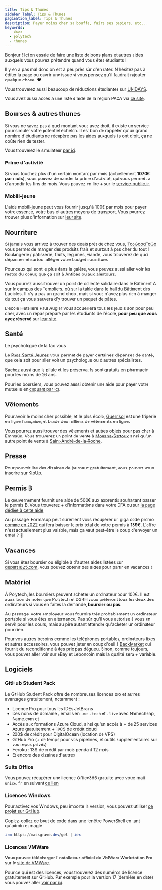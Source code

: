 ```yaml
---
title: Tips & Thunes
sidebar_label: Tips & Thunes
pagination_label: Tips & Thunes
description: Payer moins cher sa bouffe, faire ses papiers, etc...
keywords:
  - docs
  - polytech
  - thunes
---
```


Bonjour ! Ici on essaie de faire une liste de bons plans et autres aides auxquels vous pouvez prétendre quand vous êtes étudiants !

Il y en a pas mal donc on est à peu près sûr d'en rater. N'hésitez pas à éditer la page ou ouvrir une issue si vous pensez qu'il faudrait rajouter quelque chose. ❤️

Vous trouverez aussi beaucoup de réductions étudiantes sur [UNiDAYS](https://www.myunidays.com/FR/fr-FR).

Vous avez aussi accès à une liste d'aide de la région PACA via [ce site](https://www.maregionsud.fr/vos-aides/).

## Bourses & autres thunes

Si vous ne savez pas à quel montant vous avez droit, il existe un service pour simuler votre potentiel échelon.
Il est bon de rappeler qu'un grand nombre d'étudiants ne récupère pas les aides auxquels ils ont droit, ça ne coûte rien de tester.

Vous trouverez le simulateur [par ici](https://www.lescrous.fr/nos-services/une-offre-de-services-riche-et-de-qualite-pour-tous-les-etudiants/#simulateur-de-bourse-testez-votre-eligibilite).

### Prime d'activité

Si vous touchez plus d'un certain montant par mois (actuellement **1070€ par mois**), vous pouvez demander la prime d'activité, qui vous permettra d'arrondir les fins de mois.
Vous pouvez en lire + sur le [service-public.fr](https://www.service-public.fr/particuliers/vosdroits/N31477).

### Mobili-jeune

L'aide mobili-jeune peut vous fournir jusqu'à 100€ par mois pour payer votre essence, votre bus et autres moyens de transport.
Vous pourrez trouver plus d'information sur [leur site](https://mobilijeune.actionlogement.fr/).

## Nourriture

Si jamais vous arrivez à trouver des deals prêt de chez vous, [TooGoodToGo](https://www.toogoodtogo.com/fr) vous permet de manger des produits frais et surtout à pas cher du tout !
Boulangerie / pâtisserie, fruits, légumes, viande, vous trouverez de quoi dépanner et surtout alléger votre budget nourriture.

Pour ceux qui sont le plus dans la galère, vous pouvez aussi aller voir les restos du coeur, que ça soit à [Antibes](https://ad06.restosducoeur.org/centres-departementaux/ad06-centre-dactivites-antibes/) ou [aux alentours](https://ad06.restosducoeur.org/centres-departementaux/).

Vous pourrez aussi trouver un point de collecte solidaire dans le Bâtiment A sur le campus des Templiers, où sur la table dans le hall du Bâtiment des Lucioles. Il n'y a pas un grand choix, mais si vous n'avez plus rien à manger du tout ça vous sauvera d'y trouver un paquet de pâtes.

L'école Hêtelière Paul Augier vous accueillera tous les jeudis soir pour peu cher, avec un repas préparé par les étudiants de l'école, **pour peu que vous ayez réservé** sur [leur site](https://www.lycee-paul-augier.com/).

## Santé

Le psychologue de la fac vous 

Le [Pass Santé Jeunes](https://www.maregionsud.fr/vos-aides/detail/pass-sante-jeunes) vous permet de payer certaines dépenses de santé, que cela soit pour aller voir un psychologue ou d'autres spécialistes.

Sachez aussi que la pilule et les préservatifs sont gratuits en pharmacie pour les moins de 26 ans.

Pour les boursiers, vous pouvez aussi obtenir une aide pour payer votre mutuelle en [cliquant par ici](https://www.maregionsud.fr/vos-aides/detail/pass-mutuelles).

## Vêtements

Pour avoir le moins cher possible, et le plus écolo, [Guerrisol](https://www.guerrisol.fr/) est une friperie en ligne française, et brade des milliers de vêtements en ligne.

Vous pourrez aussi trouver des vêtements et autres objets pour pas cher à Emmaüs. Vous trouverez un point de vente à [Mouans-Sartoux](https://goo.gl/maps/4nTKPjNiXh7bW3gz9) ainsi qu'un autre point de vente à [Saint-André-de-la-Roche](https://goo.gl/maps/nH6Nz9kJPnR6Yk9A7).

## Presse

Pour pouvoir lire des dizaines de journaux gratuitement, vous pouvez vous inscrire sur [KipUp](https://www.adaptive-channel.com/kipup).

## Permis B

Le gouvernement fournit une aide de 500€ aux apprentis souhaitant passer le permis B. Vous trouverez + d'informations dans votre CFA ou sur [la page dédiée à cette aide](https://www.alternance.emploi.gouv.fr/cfa-aide-au-financement-du-permis-de-conduire-b).

Au passage, Formasup peut sûrement vous récupérer un giga code promo [comme en 2022](https://www.formasup-med.com/le-permis-a-139e-avec-en-voiture-simone/) qui fera baisser le prix total de votre permis à **139€**.
L'offre n'est actuellement plus valable, mais ça vaut peut-être le coup d'envoyer un email ? 👀

## Vacances

Si vous êtes boursier ou éligible à d'autres aides listées sur [depart1825.com](https://depart1825.com/), vous pouvez obtenir des aides pour partir en vacances !


## Matériel

À Polytech, les boursiers peuvent acheter un ordinateur pour 100€.
Il est aussi bon de noter que Polytech et DS4H vous prêteront tous les deux des ordinateurs si vous en faites la demande, **boursier ou pas**.

Au passage, votre employeur vous fournira très probablement un ordinateur portable si vous êtes en alternance. Pas sûr qu'il vous autorise à vous en servir pour les cours, mais au pire autant attendre qu'acheter un ordinateur pour rien.

Pour vos autres besoins comme les téléphones portables, ordinateurs fixes et autres accessoires, vous pouvez jeter un coup d'oeil à [BackMarket](https://www.backmarket.fr/fr-fr) qui fournit du reconditionné à des prix pas dégueu. Sinon, comme toujours, vous pouvez aller voir sur eBay et Leboncoin mais la qualité sera + variable.

## Logiciels

### GitHub Student Pack

Le [GitHub Student Pack](https://education.github.com/pack) offre de nombreuses licences pro et autres avantages gratuitement, notamment :
- Licence Pro pour tous les IDEs JetBrains
- Des noms de domaine / emails en `.me`, `.tech` et `.live` avec Namecheap, Name.com et 
- Accès aux formations Azure Cloud, ainsi qu'un accès à + de 25 services Azure gratuitement + 100$ de crédit cloud
- 200$ de crédit pour DigitalOcean (location de VPS)
- GitHub Pro (+ de temps pour vos pipelines, et outils supplémentaires sur vos repos privés)
- Heroku : 13$ de crédit par mois pendant 12 mois
- Et encore des dizaines d'autres

### Suite Office

Vous pouvez récupérer une licence Office365 gratuite avec votre mail `unice.fr` en suivant [ce lien](https://www.microsoft.com/en-us/education/products/office).

### Licences Windows

Pour activez vos Windows, peu importe la version, vous pouvez utiliser [ce projet sur GitHub](https://github.com/massgravel/Microsoft-Activation-Scripts).

Copiez-collez ce bout de code dans une fenêtre PowerShell en tant qu'admin et magie : 
```powershell
irm https://massgrave.dev/get | iex
```

### Licences VMWare

Vous pouvez télécharger l'installateur officiel de VMWare Workstation Pro sur le [site de VMWare](https://www.vmware.com/fr/products/workstation-pro/workstation-pro-evaluation.html).

Pour ce qui est des licences, vous trouverez des numéros de licence gratuitement sur GitHub.
Par exemple pour la version 17 (dernière en date) vous pouvez aller [voir par ici](https://gist.github.com/PurpleVibe32/30a802c3c8ec902e1487024cdea26251).